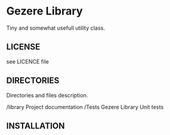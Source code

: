 # Gezere Library

Tiny and somewhat usefull utility class.

LICENSE
-------
see LICENCE file

DIRECTORIES
-----------

Directories and files description.

/library    	Project documentation
/Tests		    Gezere Library Unit tests

INSTALLATION
------------
